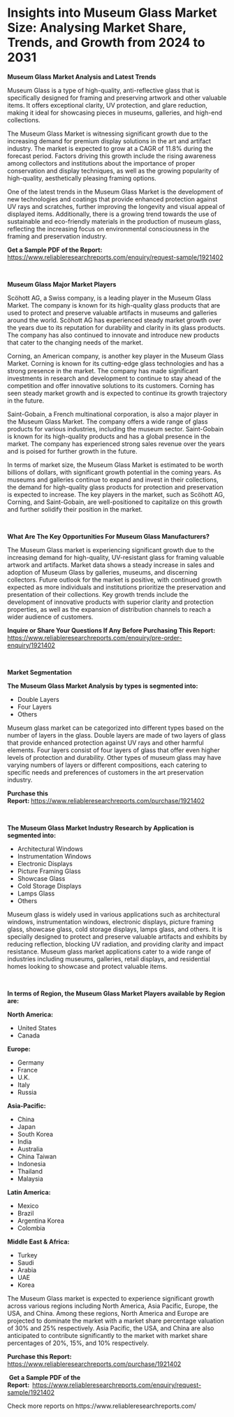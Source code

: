 <p><h1>Insights into Museum Glass Market Size: Analysing Market Share, Trends, and Growth from 2024 to 2031</h1></p><p><strong>Museum Glass Market Analysis and Latest Trends</strong></p>
<p><p>Museum Glass is a type of high-quality, anti-reflective glass that is specifically designed for framing and preserving artwork and other valuable items. It offers exceptional clarity, UV protection, and glare reduction, making it ideal for showcasing pieces in museums, galleries, and high-end collections.</p><p>The Museum Glass Market is witnessing significant growth due to the increasing demand for premium display solutions in the art and artifact industry. The market is expected to grow at a CAGR of 11.8% during the forecast period. Factors driving this growth include the rising awareness among collectors and institutions about the importance of proper conservation and display techniques, as well as the growing popularity of high-quality, aesthetically pleasing framing options.</p><p>One of the latest trends in the Museum Glass Market is the development of new technologies and coatings that provide enhanced protection against UV rays and scratches, further improving the longevity and visual appeal of displayed items. Additionally, there is a growing trend towards the use of sustainable and eco-friendly materials in the production of museum glass, reflecting the increasing focus on environmental consciousness in the framing and preservation industry.</p></p>
<p><strong>Get a Sample PDF of the Report:&nbsp;</strong> <a href="https://www.reliableresearchreports.com/enquiry/request-sample/1921402">https://www.reliableresearchreports.com/enquiry/request-sample/1921402</a></p>
<p>&nbsp;</p>
<p><strong>Museum Glass Major Market Players</strong></p>
<p><p>Scöhott AG, a Swiss company, is a leading player in the Museum Glass Market. The company is known for its high-quality glass products that are used to protect and preserve valuable artifacts in museums and galleries around the world. Scöhott AG has experienced steady market growth over the years due to its reputation for durability and clarity in its glass products. The company has also continued to innovate and introduce new products that cater to the changing needs of the market.</p><p>Corning, an American company, is another key player in the Museum Glass Market. Corning is known for its cutting-edge glass technologies and has a strong presence in the market. The company has made significant investments in research and development to continue to stay ahead of the competition and offer innovative solutions to its customers. Corning has seen steady market growth and is expected to continue its growth trajectory in the future.</p><p>Saint-Gobain, a French multinational corporation, is also a major player in the Museum Glass Market. The company offers a wide range of glass products for various industries, including the museum sector. Saint-Gobain is known for its high-quality products and has a global presence in the market. The company has experienced strong sales revenue over the years and is poised for further growth in the future.</p><p>In terms of market size, the Museum Glass Market is estimated to be worth billions of dollars, with significant growth potential in the coming years. As museums and galleries continue to expand and invest in their collections, the demand for high-quality glass products for protection and preservation is expected to increase. The key players in the market, such as Scöhott AG, Corning, and Saint-Gobain, are well-positioned to capitalize on this growth and further solidify their position in the market.</p></p>
<p>&nbsp;</p>
<p><strong>What Are The Key Opportunities For Museum Glass Manufacturers?</strong></p>
<p><p>The Museum Glass market is experiencing significant growth due to the increasing demand for high-quality, UV-resistant glass for framing valuable artwork and artifacts. Market data shows a steady increase in sales and adoption of Museum Glass by galleries, museums, and discerning collectors. Future outlook for the market is positive, with continued growth expected as more individuals and institutions prioritize the preservation and presentation of their collections. Key growth trends include the development of innovative products with superior clarity and protection properties, as well as the expansion of distribution channels to reach a wider audience of customers.</p></p>
<p><strong>Inquire or Share Your Questions If Any Before Purchasing This Report:</strong> <a href="https://www.reliableresearchreports.com/enquiry/pre-order-enquiry/1921402">https://www.reliableresearchreports.com/enquiry/pre-order-enquiry/1921402</a></p>
<p>&nbsp;</p>
<p><strong>Market Segmentation</strong></p>
<p><strong>The Museum Glass Market Analysis by types is segmented into:</strong></p>
<p><ul><li>Double Layers</li><li>Four Layers</li><li>Others</li></ul></p>
<p><p>Museum glass market can be categorized into different types based on the number of layers in the glass. Double layers are made of two layers of glass that provide enhanced protection against UV rays and other harmful elements. Four layers consist of four layers of glass that offer even higher levels of protection and durability. Other types of museum glass may have varying numbers of layers or different compositions, each catering to specific needs and preferences of customers in the art preservation industry.</p></p>
<p><strong>Purchase this Report:&nbsp;</strong><a href="https://www.reliableresearchreports.com/purchase/1921402">https://www.reliableresearchreports.com/purchase/1921402</a></p>
<p>&nbsp;</p>
<p><strong>The Museum Glass Market Industry Research by Application is segmented into:</strong></p>
<p><ul><li>Architectural Windows</li><li>Instrumentation Windows</li><li>Electronic Displays</li><li>Picture Framing Glass</li><li>Showcase Glass</li><li>Cold Storage Displays</li><li>Lamps Glass</li><li>Others</li></ul></p>
<p><p>Museum glass is widely used in various applications such as architectural windows, instrumentation windows, electronic displays, picture framing glass, showcase glass, cold storage displays, lamps glass, and others. It is specially designed to protect and preserve valuable artifacts and exhibits by reducing reflection, blocking UV radiation, and providing clarity and impact resistance. Museum glass market applications cater to a wide range of industries including museums, galleries, retail displays, and residential homes looking to showcase and protect valuable items.</p></p>
<p>&nbsp;</p>
<p><strong>In terms of Region, the Museum Glass Market Players available by Region are:</strong></p>
<p>
    <p> <strong> North America: </strong>
        <ul>
            <li>United States</li>
            <li>Canada</li>
        </ul>
        </p> 
    <p> <strong> Europe: </strong>
        <ul>
            <li>Germany</li>
            <li>France</li>
            <li>U.K.</li>
            <li>Italy</li>
            <li>Russia</li>
        </ul>
        </p> 
    <p> <strong> Asia-Pacific: </strong>
        <ul>
            <li>China</li>
            <li>Japan</li>
            <li>South Korea</li>
            <li>India</li>
            <li>Australia</li>
            <li>China Taiwan</li>
            <li>Indonesia</li>
            <li>Thailand</li>
            <li>Malaysia</li>
        </ul>
        </p> 
    <p> <strong> Latin America: </strong>
        <ul>
            <li>Mexico</li>
            <li>Brazil</li>
            <li>Argentina Korea</li>
            <li>Colombia</li>
        </ul>
        </p> 
    <p> <strong> Middle East & Africa: </strong>
        <ul>
            <li>Turkey</li>
            <li>Saudi</li>
            <li>Arabia</li>
            <li>UAE</li>
            <li>Korea</li>
        </ul>
    </p>
    </p>
<p><p>The Museum Glass market is expected to experience significant growth across various regions including North America, Asia Pacific, Europe, the USA, and China. Among these regions, North America and Europe are projected to dominate the market with a market share percentage valuation of 30% and 25% respectively. Asia Pacific, the USA, and China are also anticipated to contribute significantly to the market with market share percentages of 20%, 15%, and 10% respectively.</p></p>
<p><strong>Purchase this Report: </strong><a href="https://www.reliableresearchreports.com/purchase/1921402">https://www.reliableresearchreports.com/purchase/1921402</a></p>
<p>&nbsp;<strong>Get a Sample PDF of the Report:&nbsp;&nbsp;</strong><a href="https://www.reliableresearchreports.com/enquiry/request-sample/1921402">https://www.reliableresearchreports.com/enquiry/request-sample/1921402</a></p>
<p><strong></strong></p>
<p>Check more reports on https://www.reliableresearchreports.com/</p>
